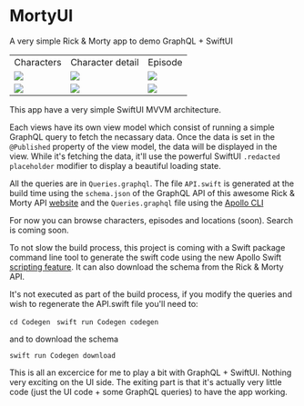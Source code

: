 # MortyUI
A very simple Rick & Morty app to demo GraphQL + SwiftUI

<table>
  <tr>
    <td>Characters</td>
    <td>Character detail</td>
    <td>Episode</td>
  </tr>
  <tr>
    <td><img src="Screenshots/characters.png"></td>
    <td><img src="Screenshots/character.png"></td>
    <td><img src="Screenshots/episode.png"></td>
  </tr>
    <tr>
    <td><img src="Screenshots/characters_dark.png"></td>
    <td><img src="Screenshots/character_dark.png"></td>
    <td><img src="Screenshots/episode_dark.png"></td>
  </tr>
 </table>


This app have a very simple SwiftUI MVVM architecture. 

Each views have its own view model which consist of running a simple GraphQL query to fetch the necassary data. Once the data is set in the `@Published` property of the view model, the data will be displayed in the view. While it's fetching the data, it'll use the powerful SwiftUI `.redacted placeholder` modifier to display a beautiful loading state.

All the queries are in `Queries.graphql`. The file `API.swift` is generated at the build time using the `schema.json` of the GraphQL API of this awesome Rick & Morty API [website](https://rickandmortyapi.com/documentation/#episode-schema) and the `Queries.graphql` file using the [Apollo CLI](https://www.apollographql.com/docs/devtools/cli)

For now you can browse characters, episodes and locations (soon). Search is coming soon. 

To not slow the build process, this project is coming with a Swift package command line tool to generate the swift code using the new Apollo Swift [scripting feature](https://www.apollographql.com/docs/ios/swift-scripting/). It can also download the schema from the Rick & Morty API. 

It's not executed as part of the build process, if you modify the queries and wish to regenerate the API.swift file you'll need to:

`cd Codegen `
`swift run Codegen codegen`

and to download the schema

`swift run Codegen download`


This is all an excercice for me to play a bit with GraphQL + SwiftUI. Nothing very exciting on the UI side. The exiting part is that it's actually very little code (just the UI code + some GraphQL queries) to have the app working.
